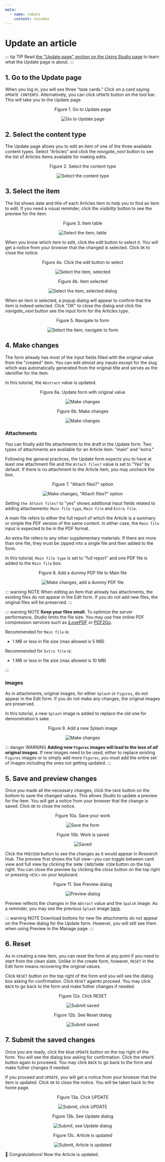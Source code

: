 ```yaml
---
meta:
  - name: robots
    content: noindex
---
```


# Update an article

<StaffOnly />

::: tip TIP
Read [the "Update page" section on the Using Studio page](../studio.md#update-page) to learn what the Update page is about.
:::

## 1. Go to the Update page

When you log in, you will see three "task cards." Click on a card saying `UPDATE CONTENTS`. Alternatively, you can click `UPDATE` button on the tool bar. This will take you to the Update page.

<div style="text-align:center">
<span class="fig-title">Figure 1. Go to Update page</span>

![Go to Update page](/docs/assets/img/tutorial-update1.png)

</div>

## 2. Select the content type

The Update page allows you to edit an item of one of the three available content types. Select "Articles" and click the <i class="material-icons">navigate_next</i> button to see the list of Articles items available for making edits.

<div style="text-align:center">
<span class="fig-title">Figure 2. Select the content type</span>

![Select the content type](/docs/assets/img/tutorial-update2.png)

</div>

## 3. Select the item

The list shows date and title of each Articles item to help you to find an item to edit. If you need a visual reminder, click the <i class="material-icons">visibility</i> button to see the preview for the item.

<div style="text-align:center">
<span class="fig-title">Figure 3. Item table</span>

![Select the item, table](/docs/assets/img/tutorial-update3-table.png)

</div>

When you know which item to edit, click the <i class="material-icons">edit</i> button to select it. You will get a notice from your browser that the changed is selected. Click `OK` to close the notice.

<div style="text-align:center">
<span class="fig-title">Figure 4a. Click the <i class="material-icons">edit</i> button to select</span>

![Select the item, selected](/docs/assets/img/tutorial-update3-selected1.png)

</div>

<div style="text-align:center">
<span class="fig-title">Figure 4b. Item selected</span>

![Select the item, selected dialog](/docs/assets/img/tutorial-update3-selected2.png)

</div>

When an item is selected, a popup dialog will appear to confirm that the item is indeed selected. Click "OK" to close the dialog and click the <i class="material-icons">navigate_next</i> button see the input form for the Articles type.

<div style="text-align:center">
<span class="fig-title">Figure 5. Navigate to form</span>

![Select the item, navigate to form](/docs/assets/img/tutorial-update3-navigate.png)

</div>

## 4. Make changes

The form already has most of the input fields filled with the original value from the "created" item. You can edit almost any inputs except for the slug which was automatically generated from the original title and serves as the identifier for the item.

In this tutorial, the `Abstract` value is updated.

<div style="text-align:center">
<span class="fig-title">Figure 6a. Update form with original value</span>

![Make changes](/docs/assets/img/tutorial-update4-change1.png)

</div>

<div style="text-align:center">
<span class="fig-title">Figure 6b. Make changes</span>

![Make changes](/docs/assets/img/tutorial-update4-change2.png)

</div>

### Attachments

You can finally add file attachments to the draft in the Update form. Two types of attachments are available for an Article item: "main" and "extra."

Following the general practices, the Update form expects you to have at least one attachment file and the `Attach files?` value is set to "Yes" by default. If there is no attachment to the Article item, you may uncheck the box.

<div style="text-align:center">
<span class="fig-title">Figure 7. "Attach files?" option  </span>

![Make changes, "Attach files?" option](/docs/assets/img/tutorial-update4-file1.png)

</div>

Setting `the Attach files?` to "yes" shows additional input fields related to adding attachements: `Main file type`, `Main file` and `Extra file`.

A main file refers to either the full report of which the Article is a summary or simple the PDF version of the same content. In either case, the `Main file` input is expected to be in the PDF format.

An extra file refers to any other supplementary materials. If there are more than one file, they must be zipped into a single file and then added to the form.

In this tutorial, `Main file type` is set to "full report" and one PDF file is added to the `Main file` box.

<div style="text-align:center">
<span class="fig-title">Figure 8. Add a dummy PDF file to Main file</span>

![Make changes, add a dummy PDF file](/docs/assets/img/tutorial-update4-file2.png)

</div>

::: warning NOTE
When editing an item that already has attachments, the existing files do not appear in the Edit form. If you do not add new files, the original files will be preserved.
:::

::: warning NOTE
**Keep your files small.** To optimize the server performance, _Studio_ limits the file size. You may use free online PDF compression services such as [iLovePDF](https://www.ilovepdf.com/compress_pdf) or [PDF2Go](https://www.pdf2go.com/compress-pdf).

Recommended for `Main file` is:

- 1 MB or less in file size (max allowed is 5 MB)

Recommended for `Extra file` is:

- 1 MB or less in file size (max allowed is 10 MB)

:::

### Images

As in attachments, original images, for either `Splash` or `Figures`, do not appear in the Edit form. If you do not make any changes, the original images are preserved.

In this tutorial, a new `Splash` image is added to replace the old one for demonstration's sake.

<div style="text-align:center">
<span class="fig-title">Figure 9. Add a new Splash image</span>

![Make changes](/docs/assets/img/tutorial-update4-image.png)

</div>

::: danger WARNING
**Adding new `Figures` images will lead to the loss of _all_ original images.** If new images need to be used, either to replace existing `Figures` images or to simply add more `Figures`, you must add the entire set of images including the ones not getting updated.
:::

## 5. Save and preview changes

Once you made all the necessary changes, click the `SAVE` button on the bottom to save the changed values. This allows _Studio_ to update a preview for the item. You will get a notice from your browser that the change is saved. Click `OK` to close the notice.

<div style="text-align:center">
<span class="fig-title">Figure 10a. Save your work</span>

![Save the form](/docs/assets/img/tutorial-update5-save1.png)

</div>

<div style="text-align:center">
<span class="fig-title">Figure 10b. Work is saved</span>

![Saved](/docs/assets/img/tutorial-update5-save2.png)

</div>

Click the `PREVIEW` button to see the changes as it would appear in _Research Hub_. The preview first shows the full view--you can toggle between card view and full view by clicking the `SHOW CARD`/`SHOW VIEW` button on the top right. You can close the preview by clicking the <i class="material-icons">close</i> button on the top right or pressing `<ESC>` on your keyboard.

<div style="text-align:center">
<span class="fig-title">Figure 11. See Preview dialog</span>

![Preview dialog](/docs/assets/img/tutorial-update5-preview.png)

</div>

Preview relfects the changes in the `Abtract` value and the `Spalsh` image. As a reminder, you may see the previous `Splash` image [here](./create-article.md#_4-save-and-preview).

::: warning NOTE
Download buttons for new file attachments do not appear on the Preview dialog for the Update form. However, you will still see them when using Preview in the Manage page.
:::

## 6. Reset

As in creating a new item, you can reset the form at any point if you need to start from the clean slate. Unlike in the create form, however, `RESET` in the Edit form means recovering the original values.

Click `RESET` button on the top right of the form and you will see the dialog box asking for confirmation. Click `RESET` againto proceed. You may click `BACK` to go back to the form and make futher changes if needed.

<div style="text-align:center">
<span class="fig-title">Figure 12a. Click RESET</span>

![Submit saved](/docs/assets/img/tutorial-update6a.png)

</div>

<div style="text-align:center">
<span class="fig-title">Figure 12b. See Reset dialog</span>

![Submit saved](/docs/assets/img/tutorial-update6b.png)

</div>

## 7. Submit the saved changes

Once you are ready, click the blue `UPDATE` button on the top right of the form. You will see the dialog box asking for confirmation. Click the `UPDATE` button again to proceeed. You may click `BACK` to go back to the form and make futher changes if needed.

If you proceed and `UPDATE`, you will get a notice from your browser that the item is updated. Click `OK` to close the notice. You will be taken back to the home page.

<div style="text-align:center">
<span class="fig-title">Figure 13a. Click UPDATE</span>

![Submit, click UPDATE](/docs/assets/img/tutorial-update7a.png)

</div>

<div style="text-align:center">
<span class="fig-title">Figure 13b. See Update dialog</span>

![Submit, see Update dialog](/docs/assets/img/tutorial-update7b.png)

</div>

<div style="text-align:center">
<span class="fig-title">Figure 13c. Article is updated</span>

![Submit, Article is updated](/docs/assets/img/tutorial-update7c.png)

</div>

🎉 Congratulations! Now the Article is updated.
